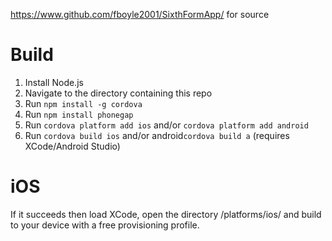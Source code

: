https://www.github.com/fboyle2001/SixthFormApp/ for source

# Build

1. Install Node.js
2. Navigate to the directory containing this repo
3. Run `npm install -g cordova`
4. Run `npm install phonegap`
5. Run `cordova platform add ios` and/or `cordova platform add android`
6. Run `cordova build ios` and/or android`cordova build a` (requires XCode/Android Studio)

# iOS

If it succeeds then load XCode, open the directory /platforms/ios/ and build to your device with a free provisioning profile.
